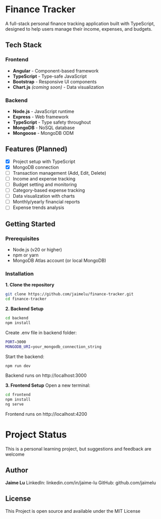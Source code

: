 # Finance Tracker

A full-stack personal finance tracking application built with TypeScript, designed to help users manage their income, expenses, and budgets.

## Tech Stack

### Frontend
- **Angular** - Component-based framework
- **TypeScript** - Type-safe JavaScript
- **Bootstrap** - Responsive UI components
- **Chart.js** *(coming soon)* - Data visualization

### Backend
- **Node.js** - JavaScript runtime
- **Express** - Web framework
- **TypeScript** - Type safety throughout
- **MongoDB** - NoSQL database
- **Mongoose** - MongoDB ODM

## Features (Planned)

- [x] Project setup with TypeScript
- [x] MongoDB connection
- [ ] Transaction management (Add, Edit, Delete)
- [ ] Income and expense tracking
- [ ] Budget setting and monitoring
- [ ] Category-based expense tracking
- [ ] Data visualization with charts
- [ ] Monthly/yearly financial reports
- [ ] Expense trends analysis

##  Getting Started

### Prerequisites
- Node.js (v20 or higher)
- npm or yarn
- MongoDB Atlas account (or local MongoDB)

### Installation

**1. Clone the repository**
```bash
git clone https://github.com/jaimelu/finance-tracker.git
cd finance-tracker

```
**2. Backend Setup**
```bash
cd backend
npm install
```
Create .env file in backend folder:
```bash
PORT=3000
MONGODB_URI=your_mongodb_connection_string
```

Start the backend:

```bash
npm run dev
```
Backend runs on http://localhost:3000

**3. Frontend Setup**
Open a new terminal:
```bash
cd frontend
npm install
ng serve
```
Frontend runs on http://localhost:4200

# Project Status
This is a personal learning project, but suggestions and feedback are welcome

## Author
**Jaime Lu**
LinkedIn: linkedin.com/in/jaime-lu
GitHub: github.com/jaimelu

## License
This Project is open source and available under the MIT License